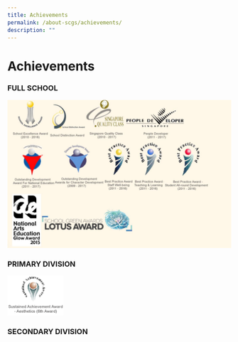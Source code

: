 ```yaml
---
title: Achievements
permalink: /about-scgs/achievements/
description: ""
---
```

# **Achievements**

### FULL SCHOOL

![](/images/Awards.jpg)

### PRIMARY DIVISION

<img src="/images/pridiv_1.png" 
     style="width:25%">


### SECONDARY DIVISION
